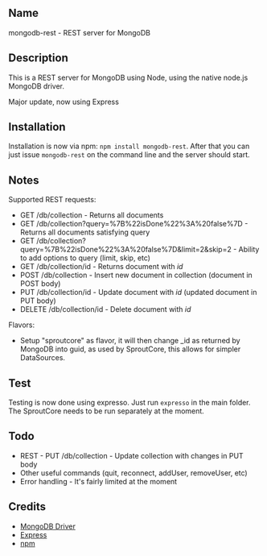 Name
----

mongodb-rest - REST server for MongoDB

Description
-----------

This is a REST server for MongoDB using Node, using the native node.js MongoDB driver.

Major update, now using Express

Installation
------------

Installation is now via npm: `npm install mongodb-rest`.
After that you can just issue `mongodb-rest` on the command line and the server should start.

Notes
-----

Supported REST requests:

* GET /db/collection - Returns all documents
* GET /db/collection?query=%7B%22isDone%22%3A%20false%7D - Returns all documents satisfying query
* GET /db/collection?query=%7B%22isDone%22%3A%20false%7D&limit=2&skip=2 - Ability to add options to query (limit, skip, etc)
* GET /db/collection/id - Returns document with _id_
* POST /db/collection - Insert new document in collection (document in POST body)
* PUT /db/collection/id - Update document with _id_ (updated document in PUT body)
* DELETE /db/collection/id - Delete document with _id_

Flavors:

* Setup "sproutcore" as flavor, it will then change _id as returned by MongoDB into guid, as used by SproutCore, this allows for simpler DataSources.

Test
----

Testing is now done using expresso. Just run `expresso` in the main folder.
The SproutCore needs to be run separately at the moment.

Todo
----

* REST - PUT /db/collection - Update collection with changes in PUT body
* Other useful commands (quit, reconnect, addUser, removeUser, etc)
* Error handling - It's fairly limited at the moment

Credits
-------

* [MongoDB Driver](http://github.com/christkv/node-mongodb-native)
* [Express](http://expressjs.com/)
* [npm](http://npmjs.org/)